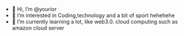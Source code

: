 - 👋 Hi, I’m @yourior
- 👀 I’m interested in Coding,technology and a bit of sport hehehehe
- 🌱 I’m currently learning a lot, like web3.0. cloud computing such as amazon cloud server
<!-- - 📫 How to reach me you can contact me on my LinkedIn Profile "https://www.linkedin.com/in/william-nathanael-4978361a0" -->

<!---
yourior/yourior is a ✨ special ✨ repository because its `README.md` (this file) appears on your GitHub profile.
You can click the Preview link to take a look at your changes.
--->
